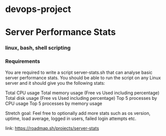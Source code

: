 # devops-project

# Server Performance Stats
### linux, bash, shell scripting
### Requirements
You are required to write a script server-stats.sh that can analyse basic server performance stats. You should be able to run the script on any Linux server and it should give you the following stats:

Total CPU usage
Total memory usage (Free vs Used including percentage)
Total disk usage (Free vs Used including percentage)
Top 5 processes by CPU usage
Top 5 processes by memory usage

Stretch goal: Feel free to optionally add more stats such as os version, uptime, load average, logged in users, failed login attempts etc.

link: https://roadmap.sh/projects/server-stats
